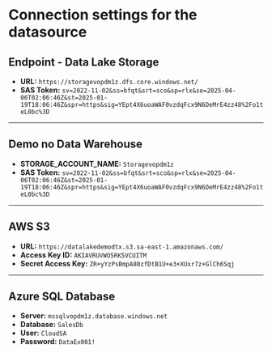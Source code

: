 # Connection settings for the datasource

## Endpoint - Data Lake Storage
- **URL:** `https://storagevopdm1z.dfs.core.windows.net/`
- **SAS Token:** `sv=2022-11-02&ss=bfqt&srt=sco&sp=rlx&se=2025-04-06T02:06:46Z&st=2025-01-19T18:06:46Z&spr=https&sig=YEpt4X6uoaWAF0vzdqFcx9N6DeMrE4zz48%2Fo1teL0bc%3D`

---

## Demo no Data Warehouse

- **STORAGE_ACCOUNT_NAME:** `Storagevopdm1z`
- **SAS Token:**
  `sv=2022-11-02&ss=bfqt&srt=sco&sp=rlx&se=2025-04-06T02:06:46Z&st=2025-01-19T18:06:46Z&spr=https&sig=YEpt4X6uoaWAF0vzdqFcx9N6DeMrE4zz48%2Fo1teL0bc%3D`

---

## AWS S3
- **URL:** `https://datalakedemodtx.s3.sa-east-1.amazonaws.com/`
- **Access Key ID:** `AKIAVRUVWO5RK5VCUITM`
- **Secret Access Key:** `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`

---

## Azure SQL Database
- **Server:** `mssqlvopdm1z.database.windows.net`
- **Database:** `SalesDb`
- **User:** `CloudSA`
- **Password:** `DataEx001!`
